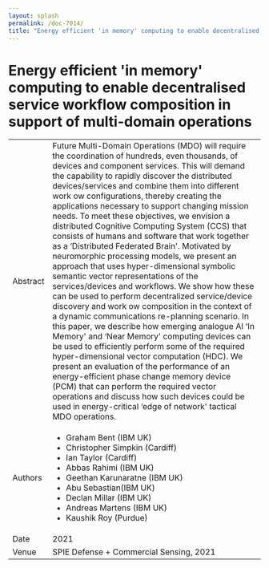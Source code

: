 ```yaml
---
layout: splash
permalink: /doc-7014/
title: "Energy efficient 'in memory' computing to enable decentralised service workflow composition in support of multi-domain operations"
---
```


# Energy efficient 'in memory' computing to enable decentralised service workflow composition in support of multi-domain operations

<table>
    <tbody>
    <tr>
        <td>Abstract</td>
        <td>Future Multi-Domain Operations (MDO) will require the coordination of hundreds, even thousands, of devices and component services. This will demand the capability to rapidly discover the distributed devices/services and combine them into different work ow configurations, thereby creating the applications necessary to support changing mission needs. To meet these objectives, we envision a distributed Cognitive Computing System (CCS) that consists of humans and software that work together as a ‘Distributed Federated Brain'. Motivated by neuromorphic processing models, we present an approach that uses hyper-dimensional symbolic semantic vector representations of the services/devices and workflows. We show how these can be used to perform decentralized service/device discovery and work ow composition in the context of a dynamic communications re-planning scenario. In this paper, we describe how emerging analogue AI ‘In Memory' and ‘Near Memory' computing devices can be used to efficiently perform some of the required hyper-dimensional vector computation (HDC). We present an evaluation of the performance of an energy-efficient phase change memory device (PCM) that can perform the required vector operations and discuss how such devices could be used in energy-critical ‘edge of network' tactical MDO operations.</td>
    </tr>
    <tr>
        <td>Authors</td>
        <td>
            <ul>
                <li>Graham Bent (IBM UK)</li>
                <li>Christopher Simpkin (Cardiff)</li>
                <li>Ian Taylor (Cardiff)</li>
                <li>Abbas Rahimi (IBM UK)</li>
                <li>Geethan Karunaratne (IBM UK)</li>
                <li>Abu Sebastian(IBM UK) </li>
                <li>Declan Millar (IBM UK)</li>
                <li>Andreas Martens (IBM UK)</li>
                <li>Kaushik Roy (Purdue)</li>
            </ul>
        </td>
    </tr>
    <tr>
        <td>Date</td>
        <td>2021</td>
    </tr>
    <tr>
        <td>Venue</td>
        <td>SPIE Defense + Commercial Sensing, 2021</td>
        </tr>
    </tbody>
</table>

